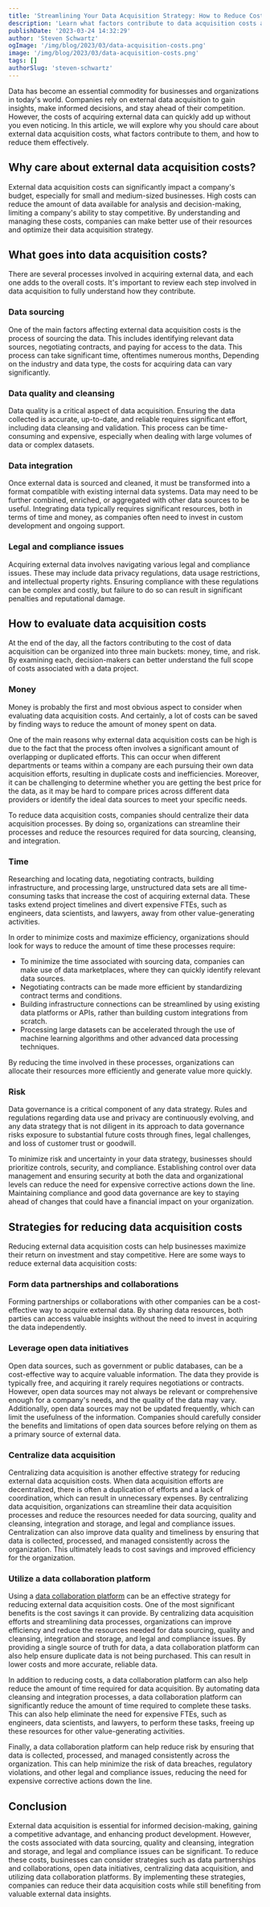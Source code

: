 ```yaml
---
title: 'Streamlining Your Data Acquisition Strategy: How to Reduce Costs and Improve Efficiency'
description: 'Learn what factors contribute to data acquisition costs and effective strategies for reducing them.'
publishDate: '2023-03-24 14:32:29'
author: 'Steven Schwartz'
ogImage: '/img/blog/2023/03/data-acquisition-costs.png'
image: '/img/blog/2023/03/data-acquisition-costs.png'
tags: []
authorSlug: 'steven-schwartz'
---
```

Data has become an essential commodity for businesses and organizations in today's world. Companies rely on external data acquisition to gain insights, make informed decisions, and stay ahead of their competition. However, the costs of acquiring external data can quickly add up without you even noticing. In this article, we will explore why you should care about external data acquisition costs, what factors contribute to them, and how to reduce them effectively.

Why care about external data acquisition costs?
-----------------------------------------------

External data acquisition costs can significantly impact a company's budget, especially for small and medium-sized businesses. High costs can reduce the amount of data available for analysis and decision-making, limiting a company's ability to stay competitive. By understanding and managing these costs, companies can make better use of their resources and optimize their data acquisition strategy.

What goes into data acquisition costs?
--------------------------------------

There are several processes involved in acquiring external data, and each one adds to the overall costs. It's important to review each step involved in data acquisition to fully understand how they contribute.

### Data sourcing

One of the main factors affecting external data acquisition costs is the process of sourcing the data. This includes identifying relevant data sources, negotiating contracts, and paying for access to the data. This process can take significant time, oftentimes numerous months, Depending on the industry and data type, the costs for acquiring data can vary significantly.

### Data quality and cleansing

Data quality is a critical aspect of data acquisition. Ensuring the data collected is accurate, up-to-date, and reliable requires significant effort, including data cleansing and validation. This process can be time-consuming and expensive, especially when dealing with large volumes of data or complex datasets.

### Data integration

Once external data is sourced and cleaned, it must be transformed into a format compatible with existing internal data systems. Data may need to be further combined, enriched, or aggregated with other data sources to be useful. Integrating data typically requires significant resources, both in terms of time and money, as companies often need to invest in custom development and ongoing support.

### Legal and compliance issues

Acquiring external data involves navigating various legal and compliance issues. These may include data privacy regulations, data usage restrictions, and intellectual property rights. Ensuring compliance with these regulations can be complex and costly, but failure to do so can result in significant penalties and reputational damage.

How to evaluate data acquisition costs
--------------------------------------

At the end of the day, all the factors contributing to the cost of data acquisition can be organized into three main buckets: money, time, and risk. By examining each, decision-makers can better understand the full scope of costs associated with a data project.

### Money

Money is probably the first and most obvious aspect to consider when evaluating data acquisition costs. And certainly, a lot of costs can be saved by finding ways to reduce the amount of money spent on data.

One of the main reasons why external data acquisition costs can be high is due to the fact that the process often involves a significant amount of overlapping or duplicated efforts. This can occur when different departments or teams within a company are each pursuing their own data acquisition efforts, resulting in duplicate costs and inefficiencies. Moreover, it can be challenging to determine whether you are getting the best price for the data, as it may be hard to compare prices across different data providers or identify the ideal data sources to meet your specific needs.

To reduce data acquisition costs, companies should centralize their data acquisition processes. By doing so, organizations can streamline their processes and reduce the resources required for data sourcing, cleansing, and integration.

### Time

Researching and locating data, negotiating contracts, building infrastructure, and processing large, unstructured data sets are all time-consuming tasks that increase the cost of acquiring external data. These tasks extend project timelines and divert expensive FTEs, such as engineers, data scientists, and lawyers, away from other value-generating activities.

In order to minimize costs and maximize efficiency, organizations should look for ways to reduce the amount of time these processes require:

*   To minimize the time associated with sourcing data, companies can make use of data marketplaces, where they can quickly identify relevant data sources.
*   Negotiating contracts can be made more efficient by standardizing contract terms and conditions.
*   Building infrastructure connections can be streamlined by using existing data platforms or APIs, rather than building custom integrations from scratch.
*   Processing large datasets can be accelerated through the use of machine learning algorithms and other advanced data processing techniques.

By reducing the time involved in these processes, organizations can allocate their resources more efficiently and generate value more quickly.

### Risk

Data governance is a critical component of any data strategy. Rules and regulations regarding data use and privacy are continuously evolving, and any data strategy that is not diligent in its approach to data governance risks exposure to substantial future costs through fines, legal challenges, and loss of customer trust or goodwill.

To minimize risk and uncertainty in your data strategy, businesses should prioritize controls, security, and compliance. Establishing control over data management and ensuring security at both the data and organizational levels can reduce the need for expensive corrective actions down the line. Maintaining compliance and good data governance are key to staying ahead of changes that could have a financial impact on your organization.

Strategies for reducing data acquisition costs
----------------------------------------------

Reducing external data acquisition costs can help businesses maximize their return on investment and stay competitive. Here are some ways to reduce external data acquisition costs:

### Form data partnerships and collaborations

Forming partnerships or collaborations with other companies can be a cost-effective way to acquire external data. By sharing data resources, both parties can access valuable insights without the need to invest in acquiring the data independently.

### Leverage open data initiatives

Open data sources, such as government or public databases, can be a cost-effective way to acquire valuable information. The data they provide is typically free, and acquiring it rarely requires negotiations or contracts. However, open data sources may not always be relevant or comprehensive enough for a company's needs, and the quality of the data may vary. Additionally, open data sources may not be updated frequently, which can limit the usefulness of the information. Companies should carefully consider the benefits and limitations of open data sources before relying on them as a primary source of external data.

### Centralize data acquisition

Centralizing data acquisition is another effective strategy for reducing external data acquisition costs. When data acquisition efforts are decentralized, there is often a duplication of efforts and a lack of coordination, which can result in unnecessary expenses. By centralizing data acquisition, organizations can streamline their data acquisition processes and reduce the resources needed for data sourcing, quality and cleansing, integration and storage, and legal and compliance issues. Centralization can also improve data quality and timeliness by ensuring that data is collected, processed, and managed consistently across the organization. This ultimately leads to cost savings and improved efficiency for the organization.

### Utilize a data collaboration platform

Using a [data collaboration platform](https://blog.narrative.io/data-collaboration-platform) can be an effective strategy for reducing external data acquisition costs. One of the most significant benefits is the cost savings it can provide. By centralizing data acquisition efforts and streamlining data processes, organizations can improve efficiency and reduce the resources needed for data sourcing, quality and cleansing, integration and storage, and legal and compliance issues. By providing a single source of truth for data, a data collaboration platform can also help ensure duplicate data is not being purchased. This can result in lower costs and more accurate, reliable data.

In addition to reducing costs, a data collaboration platform can also help reduce the amount of time required for data acquisition. By automating data cleansing and integration processes, a data collaboration platform can significantly reduce the amount of time required to complete these tasks. This can also help eliminate the need for expensive FTEs, such as engineers, data scientists, and lawyers, to perform these tasks, freeing up these resources for other value-generating activities.

Finally, a data collaboration platform can help reduce risk by ensuring that data is collected, processed, and managed consistently across the organization. This can help minimize the risk of data breaches, regulatory violations, and other legal and compliance issues, reducing the need for expensive corrective actions down the line.

Conclusion
----------

External data acquisition is essential for informed decision-making, gaining a competitive advantage, and enhancing product development. However, the costs associated with data sourcing, quality and cleansing, integration and storage, and legal and compliance issues can be significant. To reduce these costs, businesses can consider strategies such as data partnerships and collaborations, open data initiatives, centralizing data acquisition, and utilizing data collaboration platforms. By implementing these strategies, companies can reduce their data acquisition costs while still benefiting from valuable external data insights.
